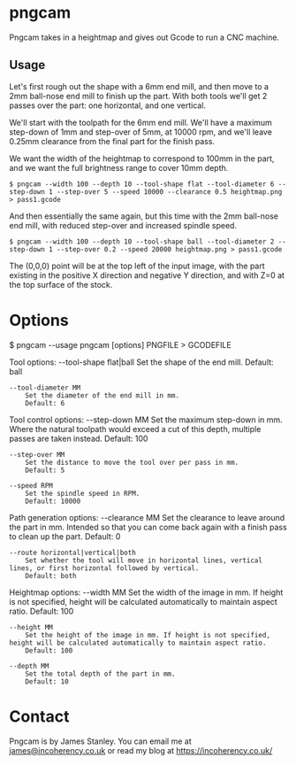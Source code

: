 # pngcam

Pngcam takes in a heightmap and gives out Gcode to run a CNC machine.

## Usage

Let's first rough out the shape with a 6mm end mill, and then move to a 2mm ball-nose end mill to finish up the part.
With both tools we'll get 2 passes over the part: one horizontal, and one vertical.

We'll start with the toolpath for the 6mm end mill. We'll have a maximum step-down of 1mm and step-over of 5mm, at 10000 rpm, and
we'll leave 0.25mm clearance from the final part for the finish pass.

We want the width of the heightmap to correspond to 100mm in the part, and we want the full brightness range to cover 10mm depth.

    $ pngcam --width 100 --depth 10 --tool-shape flat --tool-diameter 6 --step-down 1 --step-over 5 --speed 10000 --clearance 0.5 heightmap.png > pass1.gcode

And then essentially the same again, but this time with the 2mm ball-nose end mill, with reduced step-over and increased spindle speed.

    $ pngcam --width 100 --depth 10 --tool-shape ball --tool-diameter 2 --step-down 1 --step-over 0.2 --speed 20000 heightmap.png > pass1.gcode

The (0,0,0) point will be at the top left of the input image, with the part existing in the positive X direction and negative Y direction, and
with Z=0 at the top surface of the stock.

# Options

$ pngcam --usage
pngcam [options] PNGFILE > GCODEFILE

Tool options:
    --tool-shape flat|ball
        Set the shape of the end mill.
        Default: ball

    --tool-diameter MM
        Set the diameter of the end mill in mm.
        Default: 6

Tool control options:
    --step-down MM
        Set the maximum step-down in mm. Where the natural toolpath would exceed a cut of this depth, multiple passes are taken instead.
        Default: 100

    --step-over MM
        Set the distance to move the tool over per pass in mm.
        Default: 5

    --speed RPM
        Set the spindle speed in RPM.
        Default: 10000

Path generation options:
    --clearance MM
        Set the clearance to leave around the part in mm. Intended so that you can come back again with a finish pass to clean up the part.
        Default: 0

    --route horizontal|vertical|both
        Set whether the tool will move in horizontal lines, vertical lines, or first horizontal followed by vertical.
        Default: both

Heightmap options:
    --width MM
        Set the width of the image in mm. If height is not specified, height will be calculated automatically to maintain aspect ratio.
        Default: 100

    --height MM
        Set the height of the image in mm. If height is not specified, height will be calculated automatically to maintain aspect ratio.
        Default: 100

    --depth MM
        Set the total depth of the part in mm.
        Default: 10

# Contact

Pngcam is by James Stanley. You can email me at james@incoherency.co.uk or read my blog at https://incoherency.co.uk/
